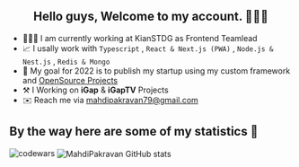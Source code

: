 <h2 align='center'>Hello guys, Welcome to my account. 👨🏻‍💻 </h2>

- 🙋🏻‍♂️ I am currently working at KianSTDG as Frontend Teamlead
- 📈 I usally work with `Typescript` , `React & Next.js (PWA)` , `Node.js & Nest.js` , `Redis & Mongo`
- 🔭 My goal for 2022 is to publish my startup using my custom framework and <u>OpenSource Projects</u>
- ⚒️ I Working on <b>iGap</b> & <b>iGapTV</b> Projects
- ✉️ Reach me via [mahdipakravan79@gmail.com](mailto:mahdipakravan79@gmail.com)

## By the way here are some of my statistics 🚀
<img src="https://www.codewars.com/users/mahdipakravan/badges/large" alt="codewars"/>
<img align='center' alt="MahdiPakravan GitHub stats" src='https://github-readme-stats.vercel.app/api?username=engpakravan&count_private=true&show-icons=true&theme=tokyonight' />
